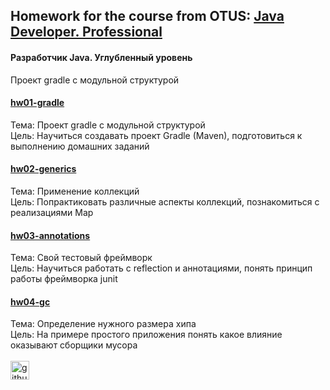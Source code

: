 ## Homework for the course from OTUS: [Java Developer. Professional](https://otus.ru/lessons/java-professional/)
#### Разработчик Java. Углубленный уровень
Проект gradle с модульной структурой
#### [hw01-gradle](https://github.com/FroJuniK/repo_for_training/tree/main/hw01-gradle)
Тема: Проект gradle с модульной структурой<br>
Цель: Научиться создавать проект Gradle (Maven), подготовиться к выполнению домашних заданий<br>
#### [hw02-generics](https://github.com/FroJuniK/repo_for_training/tree/main/hw02-generics)
Тема: Применение коллекций<br>
Цель: Попрактиковать различные аспекты коллекций, познакомиться с реализациями Map<br>
#### [hw03-annotations](https://github.com/FroJuniK/repo_for_training/tree/main/hw03-annotations)
Тема: Свой тестовый фреймворк<br>
Цель: Научиться работать с reflection и аннотациями, понять принцип работы фреймворка junit<br>
#### [hw04-gc](https://github.com/FroJuniK/repo_for_training/tree/main/hw04-gc)
Тема: Определение нужного размера хипа<br>
Цель: На примере простого приложения понять какое влияние оказывают сборщики мусора<br>
<br>
[<img src='https://cdn.jsdelivr.net/npm/simple-icons@3.0.1/icons/github.svg' alt='github' height='30'>](https://github.com/FroJuniK)  